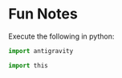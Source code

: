 # Fun Notes

Execute the following in python:
```python
import antigravity
```
```python
import this
```
